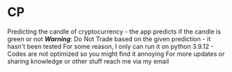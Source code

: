 # CP
Predicting the candle of cryptocurrency - the app predicts if the candle is green or not
***Warning***: Do Not Trade based on the given prediction - it hasn't been tested 
For some reason, I only can run it on python 3.9.12 - Codes are not optimized so you might find it annoying
For more updates or sharing knowledge or other stuff reach me via my email
